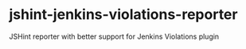 jshint-jenkins-violations-reporter
==================================

JSHint reporter with better support for Jenkins Violations plugin
